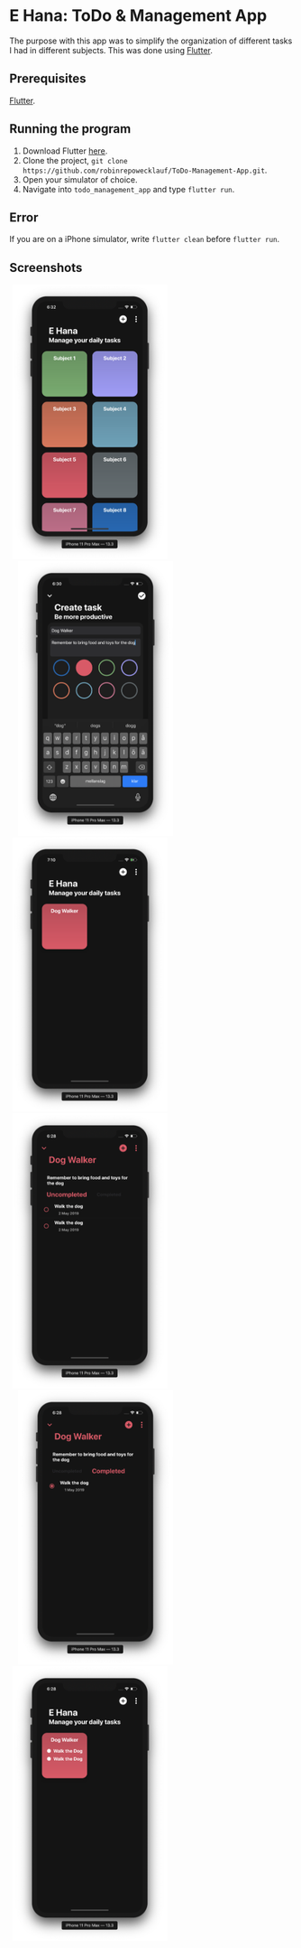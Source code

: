 # E Hana: ToDo & Management App
The purpose with this app was to simplify the organization of different tasks I had in different subjects. 
This was done using [Flutter](https://flutter.dev).

## Prerequisites
[Flutter](https://flutter.dev).

## Running the program
1. Download Flutter [here](https://flutter.dev/docs/get-started/install).
2. Clone the project, `git clone https://github.com/robinrepowecklauf/ToDo-Management-App.git`.
3. Open your simulator of choice.
4. Navigate into `todo_management_app` and type `flutter run`.

## Error
If you are on a iPhone simulator, write `flutter clean` before `flutter run`.

## Screenshots
<p float="center">
  <img src="screenshots/home_page_subjects.png" width="275" hspace="5"/>
  <img src="screenshots/create_task.png" width="275" hspace="15"/>
  <img src="screenshots/dog_walker_no_tasks.png" width="275" hspace="5"/>
  <img src="screenshots/subject_uncompleted.png" width="275" hspace="5"/>
  <img src="screenshots/subject_completed.png" width="275" hspace="15"/>
  <img src="screenshots/dog_walker_subject.png" width="275" hspace="5"/>
</p>
